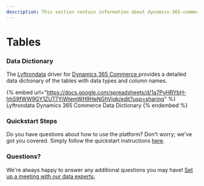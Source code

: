 ```yaml
---
description: This section contain information about dynamics-365-commerce connector tables information
---
```


# Tables

### Data Dictionary

The [Lyftrondata](https://www.lyftrondata.com/) driver for [Dynamics 365 Commerce](https://www.lyftrondata.com/integration/dynamics-365-commerce/)[ ](https://www.lyftrondata.com/integration/dynamics-365-commerce/)provides a detailed data dictionary of the tables with data types and column names.

{% embed url="https://docs.google.com/spreadsheets/d/1a7PyHRYbH-hhS9fWW9GY1ZUT7YiWtemWH9HeNGhVjqk/edit?usp=sharing" %}
Lyftrondata Dynamics 365 Commerce Data Dictionary
{% endembed %}

### Quickstart Steps

Do you have questions about how to use the platform? Don't worry; we've got you covered. Simply follow the quickstart instructions [here](../../../../quickstart-steps.md).

### Questions? <a href="#questions" id="questions"></a>

We're always happy to answer any additional questions you may have! [Set up a meeting with our data experts.](https://www.lyftrondata.com/book-a-meeting/)

